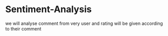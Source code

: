 # Sentiment-Analysis
we will analyse comment from very user and rating will be given according to their comment

